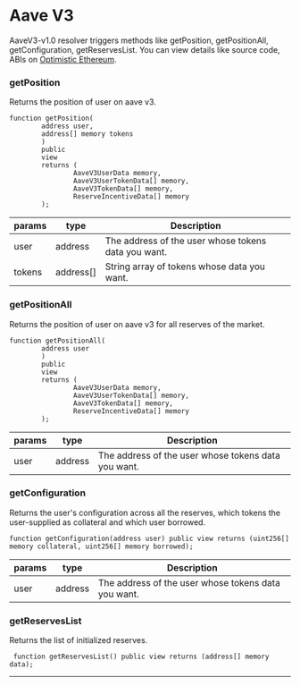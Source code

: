 # Aave V3

AaveV3-v1.0 resolver triggers methods like getPosition, getPositionAll, getConfiguration, getReservesList. You can view details like source code, ABIs on [Optimistic Ethereum](https://optimistic.etherscan.io/address/0x7cdBD859f2EDA545289378112FD991571d6eb73e).
### getPosition
Returns the position of user on aave v3.
```solidity
function getPosition(
        address user, 
        address[] memory tokens
        ) 
        public 
        view 
        returns (
                AaveV3UserData memory,
                AaveV3UserTokenData[] memory, 
                AaveV3TokenData[] memory, 
                ReserveIncentiveData[] memory
        );
```
| params | type | Description | 
| ------ | ---- | ----------- | 
| user | address | The address of the user whose tokens data you want.|
| tokens | address[] | String array of tokens whose data you want. |

### getPositionAll
Returns the position of user on aave v3 for all reserves of the market.
```solidity
function getPositionAll(
        address user
        ) 
        public 
        view 
        returns (
                AaveV3UserData memory,
                AaveV3UserTokenData[] memory, 
                AaveV3TokenData[] memory, 
                ReserveIncentiveData[] memory
        );
```
| params | type | Description | 
| ------ | ---- | ----------- | 
| user | address | The address of the user whose tokens data you want.|

### getConfiguration
Returns the user's configuration across all the reserves, which tokens the user-supplied as collateral and which user borrowed.
```solidity
function getConfiguration(address user) public view returns (uint256[] memory collateral, uint256[] memory borrowed);
```
| params | type | Description | 
| ------ | ---- | ----------- | 
| user | address | The address of the user whose tokens data you want.|

### getReservesList
Returns the list of initialized reserves.
```solidity
 function getReservesList() public view returns (address[] memory data);
```
--- 